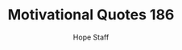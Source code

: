 ---
image: /assets/img/mq/mq_186_galilei.png
title: Motivational Quotes 186
categories:
  - Motivational Quotes
author: Hope Staff
notes: Motivational Quotes 186
embed: >-
  EMBED_GOES_HERE
transcript: >-
  SOME LINES OF TEXT START HERE
---